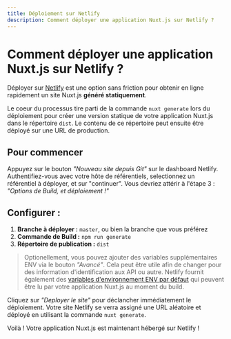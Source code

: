 ```yaml
---
title: Déploiement sur Netlify
description: Comment déployer une application Nuxt.js sur Netlify ?
---
```


# Comment déployer une application Nuxt.js sur Netlify ?

Déployer sur [Netlify](https://www.netlify.com) est une option sans friction pour obtenir en ligne rapidement un site Nuxt.js __généré statiquement__.

Le coeur du processus tire parti de la commande `nuxt generate` lors du déploiement pour créer une version statique de votre application Nuxt.js dans le répertoire `dist`. Le contenu de ce répertoire peut ensuite être déployé sur une URL de production.

## Pour commencer

Appuyez sur le bouton _"Nouveau site depuis Git"_ sur le dashboard Netlify. Authentifiez-vous avec votre hôte de référentiels, selectionnez un référentiel à déployer, et sur "continuer". Vous devriez attérir à l'étape 3 : _"Options de Build, et déploiement !"_

## Configurer :

1. __Branche à déployer :__ `master`, ou bien la branche que vous préférez
1. __Commande de Build :__ `npm run generate`
1. __Répertoire de publication :__ `dist`

> Optionellement, vous pouvez ajouter des variables supplémentaires ENV via le bouton _"Avancé"_. Cela peut être utile afin de changer pour des information d'identification aux API ou autre. Netlify fournit également des [variables d'environnement ENV par défaut](https://www.netlify.com/docs/build-settings/#build-environment-variables) qui peuvent être lu par votre application Nuxt.js au moment du build.

Cliquez sur _"Deployer le site"_ pour déclancher immédiatement le déploiement. Votre site Netlify se verra assigné une URL aléatoire et déployé en utilisant la commande `nuxt generate`.

Voilà ! Votre application Nuxt.js est maintenant hébergé sur Netlify !
